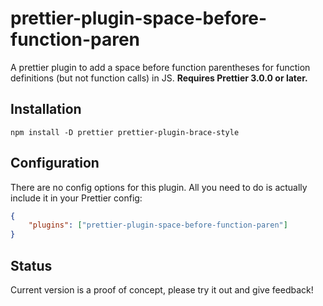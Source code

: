# prettier-plugin-space-before-function-paren

A prettier plugin to add a space before function parentheses for function definitions (but not function calls) in JS.
**Requires Prettier 3.0.0 or later.**

## Installation

```
npm install -D prettier prettier-plugin-brace-style
```

## Configuration

There are no config options for this plugin.
All you need to do is actually include it in your Prettier config:

```json
{
	"plugins": ["prettier-plugin-space-before-function-paren"]
}
```

<!-- examples -->

## Status

Current version is a proof of concept, please try it out and give feedback!
